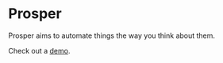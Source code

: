 # Prosper

Prosper aims to automate things the way you think about them.

Check out a [demo](https://9ffdcf1d66d944a2bca0e47eed8d1f0d.codepen.website).